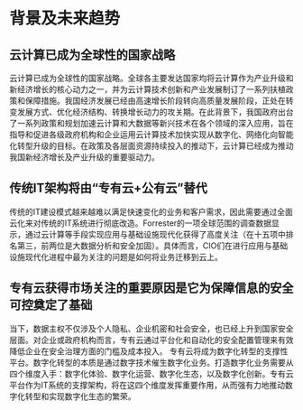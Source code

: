 # 背景及未来趋势

## 云计算已成为全球性的国家战略

云计算已成为全球性的国家战略。全球各主要发达国家均将云计算作为产业升级和新经济增长的核心动力之一，并为云计算技术创新和产业发展制订了一系列扶植政策和保障措施。我国经济发展已经由高速增长阶段转向高质量发展阶段，正处在转变发展方式、优化经济结构、转换增长动力的攻关期。在此背景下，我国政府出台了一系列政策和规划加速云计算和大数据等新兴技术在各个领域的深入应用，旨在指导和促进各级政府机构和企业运用云计算技术加快实现从数字化、网络化向智能化转型升级的目标。在政策及各层面资源持续投入的推动下，云计算已经成为推动我国新经济增长及产业升级的重要驱动力。

## 传统IT架构将由“专有云+公有云”替代

传统的IT建设模式越来越难以满足快速变化的业务和客户需求，因此需要通过全面云化来对传统的IT系统进行彻底改造。Forrester的一项全球范围的调查数据显示，通过云计算等手段实现应用与基础设施现代化获得了高度关注（在十五项中排名第三，前两位是大数据分析和安全加固）。具体而言，CIO们在进行应用与基础设施现代化进程中最为关注的问题是如何将业务迁移到云上。

## 专有云获得市场关注的重要原因是它为保障信息的安全可控奠定了基础

当下，数据主权不仅涉及个人隐私、企业机密和社会安全，也已经上升到国家安全层面。对企业或政府机构而言，专有云通过平台化和自动化的安全配置管理来有效降低企业在安全治理方面的门槛及成本投入。
专有云将成为数字化转型的支撑性平台。数字化转型的本质是通过数字技术催生数字化业务。打造数字化业务需要从四个维度入手：数字化体验、数字化运营、数字化生态，以及数字化创新。专有云平台作为IT系统的支撑架构，将在这四个维度发挥重要作用，从而强有力地推动数字化转型和实现数字化生态的繁荣。

